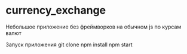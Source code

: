 # currency_exchange
Небольшое приложение без фреймворков на обычном js по курсам валют

Запуск приложения
git clone
npm install
npm start
